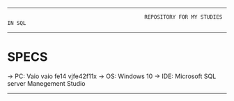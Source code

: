 -------------------------------------------------------------------------------------------------------------------------------------------------------------------------

                                                REPOSITORY FOR MY STUDIES IN SQL 
                                                
-------------------------------------------------------------------------------------------------------------------------------------------------------------------------

# SPECS

-> PC: Vaio vaio fe14 vjfe42f11x
-> OS: Windows 10
-> IDE: Microsoft SQL server Manegement Studio

-------------------------------------------------------------------------------------------------------------------------------------------------------------------------
